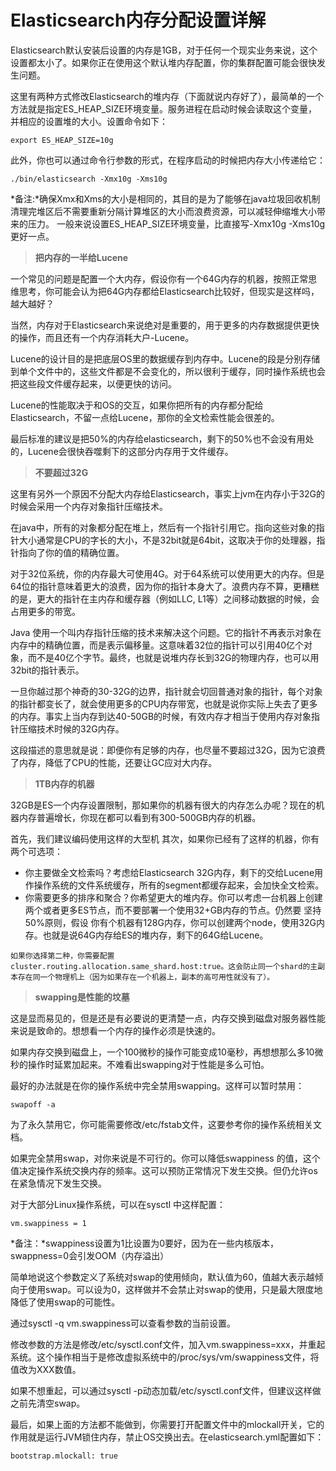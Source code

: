 # Elasticsearch内存分配设置详解

Elasticsearch默认安装后设置的内存是1GB，对于任何一个现实业务来说，这个设置都太小了。如果你正在使用这个默认堆内存配置，你的集群配置可能会很快发生问题。

这里有两种方式修改Elasticsearch的堆内存（下面就说内存好了），最简单的一个方法就是指定ES_HEAP_SIZE环境变量。服务进程在启动时候会读取这个变量，并相应的设置堆的大小。设置命令如下：

```
export ES_HEAP_SIZE=10g
```

此外，你也可以通过命令行参数的形式，在程序启动的时候把内存大小传递给它：

```
./bin/elasticsearch -Xmx10g -Xms10g
```

*备注:*确保Xmx和Xms的大小是相同的，其目的是为了能够在java垃圾回收机制清理完堆区后不需要重新分隔计算堆区的大小而浪费资源，可以减轻伸缩堆大小带来的压力。
一般来说设置ES_HEAP_SIZE环境变量，比直接写-Xmx10g  -Xms10g更好一点。

> **把内存的一半给Lucene**


一个常见的问题是配置一个大内存，假设你有一个64G内存的机器，按照正常思维思考，你可能会认为把64G内存都给Elasticsearch比较好，但现实是这样吗， 越大越好？
 
当然，内存对于Elasticsearch来说绝对是重要的，用于更多的内存数据提供更快的操作，而且还有一个内存消耗大户-Lucene。
 
Lucene的设计目的是把底层OS里的数据缓存到内存中。Lucene的段是分别存储到单个文件中的，这些文件都是不会变化的，所以很利于缓存，同时操作系统也会把这些段文件缓存起来，以便更快的访问。
 
Lucene的性能取决于和OS的交互，如果你把所有的内存都分配给Elasticsearch，不留一点给Lucene，那你的全文检索性能会很差的。
 
最后标准的建议是把50%的内存给elasticsearch，剩下的50%也不会没有用处的，Lucene会很快吞噬剩下的这部分内存用于文件缓存。

> **不要超过32G**


这里有另外一个原因不分配大内存给Elasticsearch，事实上jvm在内存小于32G的时候会采用一个内存对象指针压缩技术。
 
在java中，所有的对象都分配在堆上，然后有一个指针引用它。指向这些对象的指针大小通常是CPU的字长的大小，不是32bit就是64bit，这取决于你的处理器，指针指向了你的值的精确位置。
 
对于32位系统，你的内存最大可使用4G。对于64系统可以使用更大的内存。但是64位的指针意味着更大的浪费，因为你的指针本身大了。浪费内存不算，更糟糕的是，更大的指针在主内存和缓存器（例如LLC, L1等）之间移动数据的时候，会占用更多的带宽。
 
Java 使用一个叫内存指针压缩的技术来解决这个问题。它的指针不再表示对象在内存中的精确位置，而是表示偏移量。这意味着32位的指针可以引用40亿个对象，而不是40亿个字节。最终，也就是说堆内存长到32G的物理内存，也可以用32bit的指针表示。
 
一旦你越过那个神奇的30-32G的边界，指针就会切回普通对象的指针，每个对象的指针都变长了，就会使用更多的CPU内存带宽，也就是说你实际上失去了更多的内存。事实上当内存到达40-50GB的时候，有效内存才相当于使用内存对象指针压缩技术时候的32G内存。
 
这段描述的意思就是说：即便你有足够的内存，也尽量不要超过32G，因为它浪费了内存，降低了CPU的性能，还要让GC应对大内存。

> **1TB内存的机器**


32GB是ES一个内存设置限制，那如果你的机器有很大的内存怎么办呢？现在的机器内存普遍增长，你现在都可以看到有300-500GB内存的机器。

首先，我们建议编码使用这样的大型机
其次，如果你已经有了这样的机器，你有两个可选项：

- 你主要做全文检索吗？考虑给Elasticsearch 32G内存，剩下的交给Lucene用作操作系统的文件系统缓存，所有的segment都缓存起来，会加快全文检索。
- 你需要更多的排序和聚合？你希望更大的堆内存。你可以考虑一台机器上创建两个或者更多ES节点，而不要部署一个使用32+GB内存的节点。仍然要 坚持50%原则，假设 你有个机器有128G内存，你可以创建两个node，使用32G内存。也就是说64G内存给ES的堆内存，剩下的64G给Lucene。

```
如果你选择第二种，你需要配置cluster.routing.allocation.same_shard.host:true。这会防止同一个shard的主副本存在同一个物理机上（因为如果存在一个机器上，副本的高可用性就没有了）。
```

 

> **swapping是性能的坟墓**


这是显而易见的，但是还是有必要说的更清楚一点，内存交换到磁盘对服务器性能来说是致命的。想想看一个内存的操作必须是快速的。
 
 
如果内存交换到磁盘上，一个100微秒的操作可能变成10毫秒，再想想那么多10微秒的操作时延累加起来。不难看出swapping对于性能是多么可怕。
 
最好的办法就是在你的操作系统中完全禁用swapping。这样可以暂时禁用：

```
swapoff -a
```

为了永久禁用它，你可能需要修改/etc/fstab文件，这要参考你的操作系统相关文档。
 
如果完全禁用swap，对你来说是不可行的。你可以降低swappiness 的值，这个值决定操作系统交换内存的频率。这可以预防正常情况下发生交换。但仍允许os在紧急情况下发生交换。
 
对于大部分Linux操作系统，可以在sysctl 中这样配置：

```
vm.swappiness = 1
```

*备注：*swappiness设置为1比设置为0要好，因为在一些内核版本，swappness=0会引发OOM（内存溢出）

简单地说这个参数定义了系统对swap的使用倾向，默认值为60，值越大表示越倾向于使用swap。可以设为0，这样做并不会禁止对swap的使用，只是最大限度地降低了使用swap的可能性。

通过sysctl -q vm.swappiness可以查看参数的当前设置。

修改参数的方法是修改/etc/sysctl.conf文件，加入vm.swappiness=xxx，并重起系统。这个操作相当于是修改虚拟系统中的/proc/sys/vm/swappiness文件，将值改为XXX数值。

如果不想重起，可以通过sysctl -p动态加载/etc/sysctl.conf文件，但建议这样做之前先清空swap。


 
最后，如果上面的方法都不能做到，你需要打开配置文件中的mlockall开关，它的作用就是运行JVM锁住内存，禁止OS交换出去。在elasticsearch.yml配置如下：

```
bootstrap.mlockall: true
```
